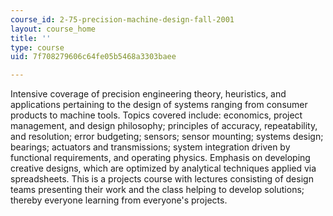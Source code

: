 ```yaml
---
course_id: 2-75-precision-machine-design-fall-2001
layout: course_home
title: ''
type: course
uid: 7f708279606c64fe05b5468a3303baee

---
```

Intensive coverage of precision engineering theory, heuristics, and applications pertaining to the design of systems ranging from consumer products to machine tools. Topics covered include: economics, project management, and design philosophy; principles of accuracy, repeatability, and resolution; error budgeting; sensors; sensor mounting; systems design; bearings; actuators and transmissions; system integration driven by functional requirements, and operating physics. Emphasis on developing creative designs, which are optimized by analytical techniques applied via spreadsheets. This is a projects course with lectures consisting of design teams presenting their work and the class helping to develop solutions; thereby everyone learning from everyone's projects.
